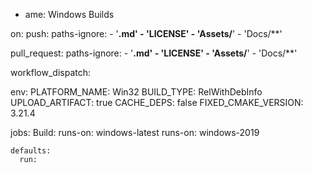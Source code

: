 - ame: Windows Builds

on:
  push:
    paths-ignore:
      - '**.md'
      - 'LICENSE'
      - 'Assets/**'
      - 'Docs/**'

  pull_request:
    paths-ignore:
      - '**.md'
      - 'LICENSE'
      - 'Assets/**'
      - 'Docs/**'

  workflow_dispatch:

env:
  PLATFORM_NAME: Win32
  BUILD_TYPE: RelWithDebInfo
  UPLOAD_ARTIFACT: true
  CACHE_DEPS: false
  FIXED_CMAKE_VERSION: 3.21.4

jobs:
  Build:
    runs-on: windows-latest
    runs-on: windows-2019

    defaults:
      run:
